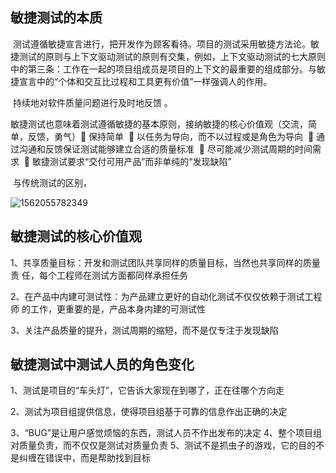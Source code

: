 ## 敏捷测试的本质

​      测试遵循敏捷宣言进行，把开发作为顾客看待。项目的测试采用敏捷方法论。
​      敏捷测试的原则与上下文驱动测试的原则有交集，例如，上下文驱动测试的七大原则中的第三条：工作在一起的项目组成员是项目的上下文的最重要的组成部分。与敏捷宣言中的“个体和交互比过程和工具更有价值”一样强调人的作用。

​      持续地对软件质量问题进行及时地反馈 。

​       敏捷测试也意味着测试遵循敏捷的基本原则，接纳敏捷的核心价值观（交流，简单，反馈，勇气） 
​      保持简单 
​      以任务为导向，而不以过程或是角色为导向 
​      通过沟通和反馈保证测试能够建立合适的质量标准 
​      尽可能减少测试周期的时间需求 
​      敏捷测试要求“交付可用产品”而非单纯的“发现缺陷” 

​      与传统测试的区别，

![1562055782349](D:\00Study\敏捷测试-book\1562055782349.png)



## 敏捷测试的核心价值观

1、共享质量目标：开发和测试团队共享同样的质量目标，当然也共享同样的质量责 任，每个工程师在测试方面都同样承担任务 

2、在产品中内建可测试性：为产品建立更好的自动化测试不仅仅依赖于测试工程师 的工作，更重要的是，产品本身内建的可测试性 

3、关注产品质量的提升，测试周期的缩短，而不是仅专注于发现缺陷 

## 敏捷测试中测试人员的角色变化

1、测试是项目的“车头灯”，它告诉大家现在到哪了，正在往哪个方向走  

2、测试为项目组提供信息，使得项目组基于可靠的信息作出正确的决定   

3、“BUG”是让用户感觉烦恼的东西，测试人员不作出发布的决定
4、整个项目组对质量负责，而不仅仅是测试对质量负责 
5、测试不是抓虫子的游戏，它的目的不是纠缠在错误中，而是帮助找到目标  